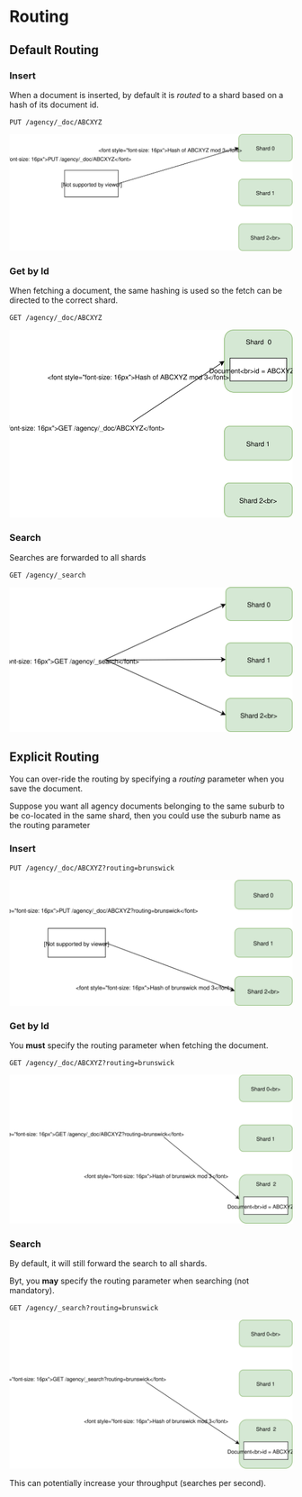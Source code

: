# Routing

## Default Routing

### Insert
When a document is inserted, by default it is _routed_ to a shard based on a hash of its document id.

```
PUT /agency/_doc/ABCXYZ
```

![Default Routing](./07-routing-diagrams/DefaultRouting.svg)

### Get by Id
When fetching a document, the same hashing is used so the fetch can be directed to the correct shard.

```
GET /agency/_doc/ABCXYZ
```

![Default Routing Fetch by Id](./07-routing-diagrams/DefaultRoutingGet.svg)

### Search
Searches are forwarded to all shards

```
GET /agency/_search
```

![Default Search Routing](./07-routing-diagrams/DefaultSearchRouting.svg)

## Explicit Routing

You can over-ride the routing by specifying a _routing_ parameter when you save the document.

Suppose you want all agency documents belonging to the same suburb to be co-located in the same shard,
then you could use the suburb name as the routing parameter

### Insert

```
PUT /agency/_doc/ABCXYZ?routing=brunswick
```

![Explicit Routing](./07-routing-diagrams/ExplicitRouting.svg)

### Get by Id

You **must** specify the routing parameter when fetching the document.

```
GET /agency/_doc/ABCXYZ?routing=brunswick
```

![Fetching a routed document](./07-routing-diagrams/ExplicitRoutingGet.svg)

### Search

By default, it will still forward the search to all shards.

Byt, you **may** specify the routing parameter when searching (not mandatory).

```
GET /agency/_search?routing=brunswick
```

![Explicit search routing](./07-routing-diagrams/ExplicitRoutingSearch.svg)

This can potentially increase your throughput (searches per second).

